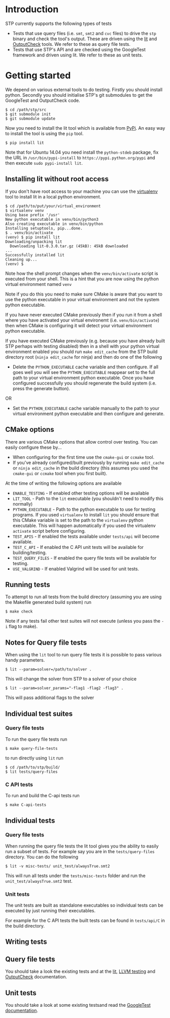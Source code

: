 # Introduction
STP currently supports the following types of tests

* Tests that use query files (i.e. ``smt``, ``smt2`` and ``cvc`` files) to drive the ``stp`` binary and check the tool's output. These are driven using the [lit](https://pypi.python.org/pypi/lit) and [OutputCheck](https://github.com/stp/OutputCheck) tools. We refer to these as query file tests.
* Tests that use STP's API and are checked using the GoogleTest framework and driven using lit. We refer to these as unit tests.

# Getting started

We depend on various external tools to do testing. Firstly you should install python. Secondly you should initialise STP's git submodules to get the GoogleTest and OutputCheck code.

```
$ cd /path/stp/src
$ git submodule init
$ git submodule update
```

Now you need to install the lit tool which is available from [PyPi](https://pypi.python.org/pypi). An easy way to install the tool is using the ``pip`` tool.

```
$ pip install lit
```

Note that for Ubuntu 14.04 you need install the `python-stdeb` package, fix the URL in `/usr/bin/pypi-install` to `https://pypi.python.org/pypi` and then execute `sudo pypi-install lit`.

## Installing lit without root access

If you don't have root access to your machine you can use the [virtualenv](http://www.virtualenv.org/en/latest/) tool to install lit in a local python environment.

```
$ cd /path/to/put/your/virtual_environment
$ virtualenv venv
Using base prefix '/usr'
New python executable in venv/bin/python3
Also creating executable in venv/bin/python
Installing setuptools, pip...done.
$ . venv/bin/activate
(venv) $ pip install lit
Downloading/unpacking lit
  Downloading lit-0.3.0.tar.gz (45kB): 45kB downloaded
...                                                                                                                                  
Successfully installed lit                                                                                                                                                                                         
Cleaning up...
(venv) $
```

Note how the shell prompt changes when the ``venv/bin/activate`` script is executed from your shell. This is a hint that you are now using the python virtual environment named ``venv``

Note if you do this you need to make sure CMake is aware that you want to use the python executable in your virtual environment and not the system python executable.

If you have never executed CMake previously then if you run it from a shell where you have activated your virtual environemt (i.e. ``venv/bin/activate``) then when CMake is configuring it will detect your virtual environment python executable.

If you have executed CMake previously (e.g. because you have already built STP perhaps with testing disabled) then in a shell with your python virtual environment enabled you should run ``make edit_cache`` from the STP build directory root (``ninja edit_cache`` for ninja) and then do one of the following

* Delete the ``PYTHON_EXECUTABLE`` cache variable and then configure. If all goes well you will see the ``PYTHON_EXECUTABLE`` reappear set to the full path to your virtual environment python executable. Once you have configured successfully you should regenerate the build system (i.e. press the generate button).

OR

* Set the ``PYTHON_EXECUTABLE`` cache variable manually to the path to your virtual environment python executable and then configure and generate.

## CMake options

There are various CMake options that allow control over testing. You can easily configure these by...

* When configuring for the first time use the ``cmake-gui`` or ``ccmake`` tool.
* If you've already configured/built previously by running ``make edit_cache`` or ``ninja edit_cache`` in the build directory (this assumes you used the ``cmake-gui`` or ``ccmake`` tool when you first built).

At the time of writing the following options are available

* ``ENABLE_TESTING`` - If enabled other testing options will be available
* ``LIT_TOOL`` - Path to the ``lit`` executable (you shouldn't need to modify this normally)
* ``PYTHON_EXECUTABLE`` - Path to the python executable to use for testing programs. If you used ``virtualenv`` to install ``lit`` you should ensure that this CMake variable is set to the path to the ``virtualenv`` python executable. This will happen automatically if you used the virtualenv ``activate`` script before configuring.
* ``TEST_APIS`` - If enabled the tests available under ``tests/api`` will become available.
* ``TEST_C_API`` - If enabled the C API unit tests will be available for building/testing.
* ``TEST_QUERY_FILES`` - If enabled the query file tests will be available for testing.
* ``USE_VALGRIND`` - If enabled Valgrind will be used for unit tests.

## Running tests

To attempt to run all tests from the build directory (assuming you are using the Makefile generated build system) run

```
$ make check
```
Note if any tests fail other test suites will not execute (unless you pass the ``-i`` flag to make).

## Notes for Query file tests

When using the ``lit`` tool to run query file tests it is possible to pass various handy parameters.

```
$ lit --param=solver=/path/to/solver .
```

This will change the solver from STP to a solver of your choice

```
$ lit --param=solver_params="-flag1 -flag2 -flag3" .
```

This will pass additional flags to the solver
## Individual test suites

### Query file tests
To run the query file tests run
```
$ make query-file-tests
```

to run directly using ``lit`` run

```
$ cd /path/to/stp/build/
$ lit tests/query-files
```

### C API tests

To run and build the C-api tests run
```
$ make C-api-tests
```

## Individual tests

### Query file tests

When running the query file tests the lit tool gives you the ability to easily run a subset of tests. For example say you are in the ``tests/query-files`` directory. You can do the following

```
$ lit -v misc-tests/ unit_test/alwaysTrue.smt2
```

This will run all tests under the ``tests/misc-tests`` folder and run the ``unit_test/alwaysTrue.smt2`` test.

### Unit tests

The unit tests are built as standalone executables so individual tests can be executed by just running their executables.

For example for the C API tests the built tests can be found in ``tests/api/C`` in the build directory.

## Writing tests

## Query file tests

You should take a look the existing tests and at the [lit](http://llvm.org/docs/CommandGuide/lit.html), [LLVM testing](http://llvm.org/docs/TestingGuide.html#writing-new-regression-tests) and [OutputCheck](https://github.com/stp/OutputCheck/blob/master/README.md) documentation.

## Unit tests

You should take a look at some existing testsand read the [GoogleTest documentation](https://code.google.com/p/googletest/wiki/Documentation).

